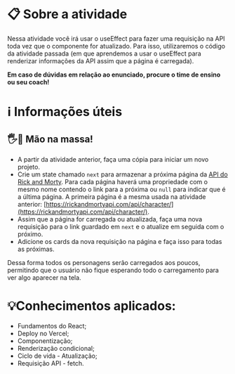 # 📋 Sobre a atividade

Nessa atividade você irá usar o useEffect para fazer uma requisição na API toda vez que o componente for atualizado. Para isso, utilizaremos o código da atividade passada (em que aprendemos a usar o useEffect para renderizar informações da API assim que a página é carregada).

**Em caso de dúvidas em relação ao enunciado, procure o time de ensino ou seu coach!**

# ℹ️ Informações úteis

## 🖐️🍝 Mão na massa!

*   A partir da atividade anterior, faça uma cópia para iniciar um novo projeto.
*   Crie um state chamado `next` para armazenar a próxima página da [API do Rick and Morty](https://rickandmortyapi.com/). Para cada página haverá uma propriedade com o mesmo nome contendo o link para a próxima ou `null` para indicar que é a última página. A primeira página é a mesma usada na atividade anterior: [](https://rickandmortyapi.com/api/character/)[https://rickandmortyapi.com/api/character/](https://rickandmortyapi.com/api/character/).
*   Assim que a página for carregada ou atualizada, faça uma nova requisição para o link guardado em `next` e o atualize em seguida com o próximo.
*   Adicione os cards da nova requisição na página e faça isso para todas as próximas.

Dessa forma todos os personagens serão carregados aos poucos, permitindo que o usuário não fique esperando todo o carregamento para ver algo aparecer na tela.

# 💡Conhecimentos aplicados:

*   Fundamentos do React;
*   Deploy no Vercel;
*   Componentização;
*   Renderização condicional;
*   Ciclo de vida - Atualização;
*   Requisição API - fetch.

